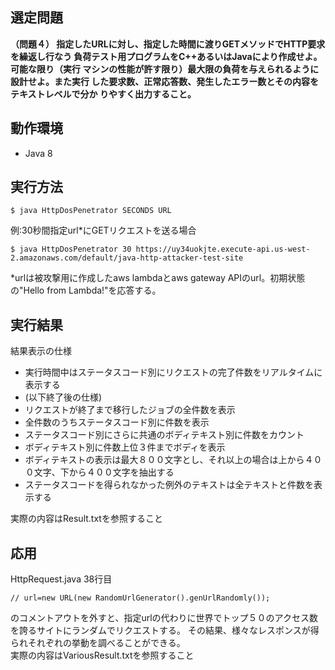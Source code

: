 
## 選定問題

**（問題４）
指定したURLに対し、指定した時間に渡りGETメソッドでHTTP要求を繰返し行なう
負荷テスト用プログラムをC++あるいはJavaにより作成せよ。可能な限り（実行
マシンの性能が許す限り）最大限の負荷を与えられるように設計せよ。また実行
した要求数、正常応答数、発生したエラー数とその内容をテキストレベルで分か
りやすく出力すること。**

## 動作環境  
+ Java 8  

## 実行方法
```
$ java HttpDosPenetrator SECONDS URL
```
例:30秒間指定url*にGETリクエストを送る場合
```
$ java HttpDosPenetrator 30 https://uy34uokjte.execute-api.us-west-2.amazonaws.com/default/java-http-attacker-test-site
```
\*urlは被攻撃用に作成したaws lambdaとaws gateway APIのurl。初期状態の"Hello from Lambda!"を応答する。  

## 実行結果

結果表示の仕様  
+ 実行時間中はステータスコード別にリクエストの完了件数をリアルタイムに表示する
+ (以下終了後の仕様)
+ リクエストが終了まで移行したジョブの全件数を表示
+ 全件数のうちステータスコード別に件数を表示
+ ステータスコード別にさらに共通のボディテキスト別に件数をカウント
+ ボディテキスト別に件数上位３件までボディを表示
+ ボディテキストの表示は最大８００文字とし、それ以上の場合は上から４００文字、下から４００文字を抽出する
+ ステータスコードを得られなかった例外のテキストは全テキストと件数を表示する  

実際の内容はResult.txtを参照すること

## 応用

HttpRequest.java 38行目
```
// url=new URL(new RandomUrlGenerator().genUrlRandomly());
```  
のコメントアウトを外すと、指定urlの代わりに世界でトップ５０のアクセス数を誇るサイトにランダムでリクエストする。
その結果、様々なレスポンスが得られそれぞれの挙動を調べることができる。  
実際の内容はVariousResult.txtを参照すること
